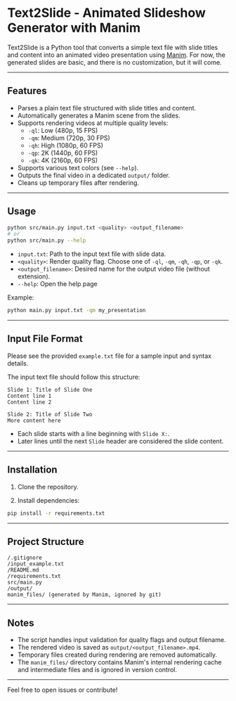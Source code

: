# Text2Slide - Animated Slideshow Generator with Manim

Text2Slide is a Python tool that converts a simple text file with slide titles and content into an animated video presentation using [Manim](https://www.manim.community/).
For now, the generated slides are basic, and there is no customization, but it will come.

---

## Features

- Parses a plain text file structured with slide titles and content.  
- Automatically generates a Manim scene from the slides.  
- Supports rendering videos at multiple quality levels:  
  - `-ql`: Low (480p, 15 FPS)  
  - `-qm`: Medium (720p, 30 FPS)  
  - `-qh`: High (1080p, 60 FPS)  
  - `-qp`: 2K (1440p, 60 FPS)  
  - `-qk`: 4K (2160p, 60 FPS)  
- Supports various text colors (see `--help`).  
- Outputs the final video in a dedicated `output/` folder.  
- Cleans up temporary files after rendering.  

---

## Usage

```bash
python src/main.py input.txt <quality> <output_filename>
# or
python src/main.py --help
````

* `input.txt`: Path to the input text file with slide data.
* `<quality>`: Render quality flag. Choose one of `-ql`, `-qm`, `-qh`, `-qp`, or `-qk`.
* `<output_filename>`: Desired name for the output video file (without extension).
* `--help`: Open the help page

Example:

```bash
python main.py input.txt -qm my_presentation
```

---

## Input File Format

Please see the provided `example.txt` file for a sample input and syntax details.

The input text file should follow this structure:

```
Slide 1: Title of Slide One
Content line 1
Content line 2

Slide 2: Title of Slide Two
More content here
```

* Each slide starts with a line beginning with `Slide X:`.
* Later lines until the next `Slide` header are considered the slide content.

---

## Installation

1. Clone the repository.

2. Install dependencies:

```bash
pip install -r requirements.txt
```

---

## Project Structure

```
/.gitignore
/input_example.txt
/README.md
/requirements.txt
src/main.py
/output/
manim_files/ (generated by Manim, ignored by git)
```

---

## Notes

* The script handles input validation for quality flags and output filename.
* The rendered video is saved as `output/<output_filename>.mp4`.
* Temporary files created during rendering are removed automatically.
* The `manim_files/` directory contains Manim's internal rendering cache and intermediate files and is ignored in version control.

---

Feel free to open issues or contribute!
